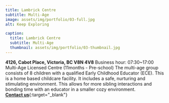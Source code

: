 ```yaml
---
title: Lambrick Centre
subtitle: Multi-Age
image: assets/img/portfolio/03-full.jpg
alt: Keep Exploring

caption:
  title: Lambrick Centre
  subtitle: Multi-Age
  thumbnail: assets/img/portfolio/03-thumbnail.jpg
---
```

**4126, Cabot Place, Victoria, BC V8N 4V8** Business hour: 07:30~17:00  
Multi-Age Licensed Centre (11months - Pre-school) The multi-age group consists of 8 children with a qualified Early Childhood Educator (ECE). This is a home based childcare facility. It includes a safe, nurturing and stimulating environment. This allows for more sibling interactions and bonding time with an educator in a smaller cozy environment.  
[**Contact us**](https://37be2d10fns.typeform.com/to/P46qj3u9){:target="_blank"}